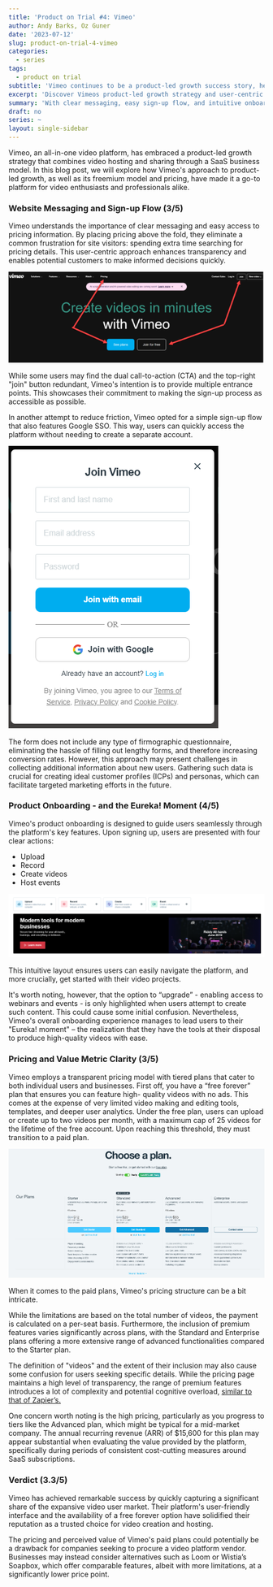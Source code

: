```yaml
---
title: 'Product on Trial #4: Vimeo'
author: Andy Barks, Oz Guner
date: '2023-07-12'
slug: product-on-trial-4-vimeo
categories:
  - series
tags:
  - product on trial
subtitle: 'Vimeo continues to be a product-led growth success story, helping its users unlock seamless video creation and hosting.'
excerpt: 'Discover Vimeos product-led growth strategy and user-centric approach to video hosting and sharing. With clear messaging, easy sign-up flow, and intuitive onboarding, Vimeo empowers users to create high-quality videos effortlessly. Though pricing may be a concern for businesses, Vimeo remains a trusted choice for video enthusiasts and professionals.'
summary: 'With clear messaging, easy sign-up flow, and intuitive onboarding, Vimeo empowers users to create high-quality videos effortlessly. Though pricing may be a concern for businesses, Vimeo remains a trusted choice for video enthusiasts and professionals.'
draft: no
series: ~
layout: single-sidebar
---
```

Vimeo, an all-in-one video platform, has embraced a product-led growth strategy that combines video hosting and sharing through a SaaS business model. In this blog post, we will explore how Vimeo's approach to product-led growth, as well as its freemium model and pricing, have made it a go-to platform for video enthusiasts and professionals alike.

### Website Messaging and Sign-up Flow (3/5)
Vimeo understands the importance of clear messaging and easy access to pricing information. By placing pricing above the fold, they eliminate a common frustration for site visitors: spending extra time searching for pricing details. This user-centric approach enhances transparency and enables potential customers to make informed decisions quickly. 

![Homepage](vimeo1.png)

While some users may find the dual call-to-action (CTA) and the top-right "join" button redundant, Vimeo's intention is to provide multiple entrance points. This showcases their commitment to making the sign-up process as accessible as possible.

In another attempt to reduce friction, Vimeo opted for a simple sign-up flow that also features Google SSO. This way, users can quickly access the platform without needing to create a separate account. 

![Signup](vimeo2.png)

The form does not include any type of firmographic questionnaire, eliminating the hassle of filling out lengthy forms, and therefore increasing conversion rates. However, this approach may present challenges in collecting additional information about new users. Gathering such data is crucial for creating ideal customer profiles (ICPs) and personas, which can facilitate targeted marketing efforts in the future.

### Product Onboarding - and the Eureka! Moment (4/5)

Vimeo's product onboarding is designed to guide users seamlessly through the platform's key features. Upon signing up, users are presented with four clear actions:

* Upload
* Record
* Create videos 
* Host events

![Vimeo's four actions](vimeo3.png)

This intuitive layout ensures users can easily navigate the platform, and more crucially, get started with their video projects. 

It's worth noting, however, that the option to “upgrade” - enabling access to webinars and events - is only highlighted when users attempt to create such content. This could cause some initial confusion. Nevertheless, Vimeo's overall onboarding experience manages to lead users to their "Eureka! moment" – the realization that they have the tools at their disposal to produce high-quality videos with ease.

### Pricing and Value Metric Clarity (3/5)
Vimeo employs a transparent pricing model with tiered plans that cater to both individual users and businesses. First off, you have a “free forever” plan that ensures you can feature high- quality videos with no ads. This comes at the expense of very limited video making and editing tools, templates, and deeper user analytics. Under the free plan, users can upload or create up to two videos per month, with a maximum cap of 25 videos for the lifetime of the free account. Upon reaching this threshold, they must transition to a paid plan.

![Pricing](vimeo4.png)

When it comes to the paid plans, Vimeo's pricing structure can be a bit intricate. 

While the limitations are based on the total number of videos, the payment is calculated on a per-seat basis. Furthermore, the inclusion of premium features varies significantly across plans, with the Standard and Enterprise plans offering a more extensive range of advanced functionalities compared to the Starter plan. 

The definition of "videos" and the extent of their inclusion may also cause some confusion for users seeking specific details. While the pricing page maintains a high level of transparency, the range of premium features introduces a lot of complexity and potential cognitive overload, [similar to that of Zapier’s.](/2023/05/01/product-on-trial-1-zapier/)

One concern worth noting is the high pricing, particularly as you progress to tiers like the Advanced plan, which might be typical for a mid-market company. The annual recurring revenue (ARR) of $15,600 for this plan may appear substantial when evaluating the value provided by the platform, specifically during periods of consistent cost-cutting measures around SaaS subscriptions.

### Verdict (3.3/5)
Vimeo has achieved remarkable success by quickly capturing a significant share of the expansive video user market. Their platform's user-friendly interface and the availability of a free forever option have solidified their reputation as a trusted choice for video creation and hosting.

The pricing and perceived value of Vimeo's paid plans could potentially be a drawback for companies seeking to procure a video platform vendor. Businesses may instead consider alternatives such as Loom or Wistia’s Soapbox, which offer comparable features, albeit with more limitations, at a significantly lower price point.


